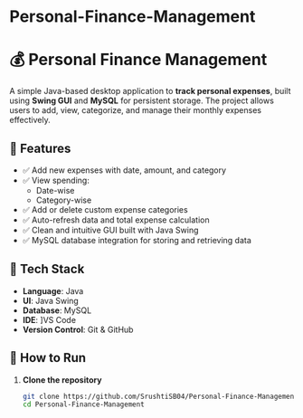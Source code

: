 # Personal-Finance-Management
# 💰 Personal Finance Management

A simple Java-based desktop application to **track personal expenses**, built using **Swing GUI** and **MySQL** for persistent storage. The project allows users to add, view, categorize, and manage their monthly expenses effectively.

## 📌 Features

- ✅ Add new expenses with date, amount, and category
- ✅ View spending:
  - Date-wise
  - Category-wise
- ✅ Add or delete custom expense categories
- ✅ Auto-refresh data and total expense calculation
- ✅ Clean and intuitive GUI built with Java Swing
- ✅ MySQL database integration for storing and retrieving data



## 🧱 Tech Stack

- **Language**: Java  
- **UI**: Java Swing  
- **Database**: MySQL  
- **IDE**: ]VS Code  
- **Version Control**: Git & GitHub

## 🚀 How to Run

1. **Clone the repository**
   ```bash
   git clone https://github.com/SrushtiSB04/Personal-Finance-Management.git
   cd Personal-Finance-Management
